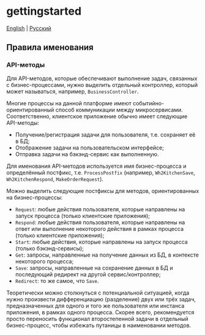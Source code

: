 # gettingstarted

[English](gettingstarted.md) | [Русский](gettingstarted.ru.md)

## Правила именования

### API-методы

Для API-методов, которые обеспечивают выполнение задач, связанных с бизнес-процессами, нужно выделить отдельный контроллер, который может называться, например, `BusinessController`.

Многие процессы на данной платформе имеют событийно-ориентированный способ коммуникации между микросервисами. 
Соответственно, клиентское приложение обычно имеет следующие API-методы:
- Получение/регистрация задачи для пользователя, т.е. сохраняет её в БД;
- Отображение задачи на пользовательском интерфейсе;
- Отправка задачи на бэкэнд-сервис как выполненную.

Для именования API-методов используется имя бизнес-процесса и определённый постфикс, т.е. `ProcessPostfix` (например, `Wh2KitchenSave`, `Wh2KitchenRespond`, `MakeOrderRequest`).

Можно выделить следующие постфиксы для методов, ориентированных на бизнес-процессы:
- `Request`: любые действия пользователя, которые направлены на запуск процесса (только клиентские приложения);
- `Respond`: любые действия пользователя, которые направлены на ответ или выполнение некоторого действия в рамках процесса (только клиентские приложения);
- `Start`: любые действия, которые направлены на запуск процесса (только бэкэнд-сервисы);
- `Get`: запросы, направленные на получение данных из БД, в контексте некоторого процесса;
- `Save`: запросы, направленные на сохранение данных в БД и последующий редирект на другой сервис/контроллер;
- `Redirect`: то же самое, что `Save`.

Теоретически можно столкнуться с потенциальной ситуацией, когда нужно произвести дифференциацию (разделение) двух или трёх задач, предназначенных для одного и того же пользователя или инстанса приложения, в рамках одного процесса. 
Скорее всего, рекомендуется просто переносить функционал второстепенной задачи в отдельный бизнес-процесс, чтобы избежать путаницы в наименовании методов. 
